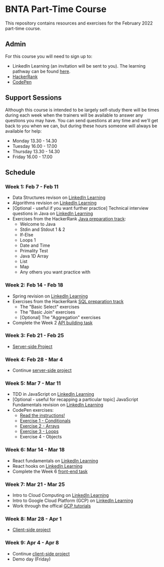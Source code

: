 # BNTA Part-Time Course

This repository contains resources and exercises for the February 2022 part-time course. 

## Admin

For this course you will need to sign up to:

- LinkedIn Learning (an invitation will be sent to you). The learning pathway can be found [here](https://www.linkedin.com/learning/paths/bright-network-technology-academy-self-managed-programme?shareId=70914714-eb1c-42b2-a021-9397f0f68681&accountId=122446834&u=122446834&success=true&authUUID=39XGjJIzRBew2IbEitOnBA%3D%3D).
- [HackerRank](https://www.hackerrank.com)
- [CodePen](https://codepen.io/)


## Support Sessions

Although this course is intended to be largely self-study there will be times during each week when the trainers will be available to answer any questions you may have. You can send questions at any time and we'll get back to you when we can, but during these hours someone will always be available for help:

- Monday 13.30 - 14.30
- Tuesday 16.00 - 17.00
- Thursday 13.30 - 14.30
- Friday 16.00 - 17.00


## Schedule

### Week 1: Feb 7 - Feb 11

- Data Structures revison on [LinkedIn Learning](https://www.linkedin.com/learning/java-data-structures-14403471/data-structures-in-java)
- Algorithms revision on [LinkedIn Learning](https://www.linkedin.com/learning/java-algorithms/improve-your-java-applications-with-effective-algorithms)
- [Optional - useful if you want further practice] Technical interview questions in Java on [LinkedIn Learning](https://www.linkedin.com/learning/nail-your-java-interview-2/the-secret-to-nailing-your-java-interview)
- Exercises from the HackerRank [Java preparation track](https://www.hackerrank.com/domains/java):
	- Welcome to Java
	- Stdin and Stdout 1 & 2
	- If-Else
	- Loops 1
	- Date and Time
	- Primality Test
	- Java 1D Array
	- List
	- Map
	- Any others you want practice with


### Week 2: Feb 14 - Feb 18

- Spring revision on [LinkedIn Learning](https://www.linkedin.com/learning/learning-spring-with-spring-boot-13886371/learn-rapid-development-with-spring-boot)
- Exercises from the HackerRank [SQL preparation track](https://www.hackerrank.com/domains/sql)
	- The "Basic Select" exercises
	- The "Basic Join" exercises
	- [Optional] The "Aggregation" exercises
- Complete the Week 2 [API building task](tasks/api_building.md)

### Week 3: Feb 21 - Feb 25

- [Server-side Project](/add/link/later)

### Week 4: Feb 28 - Mar 4

- Continue [server-side project](/add/link/later)

### Week 5: Mar 7 - Mar 11

- TDD in JavaScript on [LinkedIn Learning](https://www.linkedin.com/learning/javascript-test-driven-development-es6/intro-video)
- [Optional - useful for recapping a particular topic] JavaScript Fundamentals revision on [LinkedIn Learning](https://www.linkedin.com/learning/learning-the-javascript-language-2/learn-the-language-of-the-internet)
- CodePen exercises:
 	- [Read the instructions!](tasks/js_instructions.md)
	- [Exercise 1 - Conditionals](https://codepen.io/cifarquhar/pen/VwrKpEQ)
	- [Exercise 2 - Arrays](https://codepen.io/cifarquhar/pen/oNoBKXK)
	- [Exercise 3 - Loops](https://codepen.io/cifarquhar/pen/QWOKQXp)
	- Exercise 4 - Objects

### Week 6: Mar 14 - Mar 18

- React fundamentals on [LinkedIn Learning](https://www.linkedin.com/learning/learning-react-js-5/getting-started-with-react)
- React hooks on [LinkedIn Learning](https://www.linkedin.com/learning/react-hooks/understanding-modern-react)
- Complete the Week 6 [front-end task](/add/link/later)

### Week 7: Mar 21 - Mar 25

- Intro to Cloud Computing on [LinkedIn Learning](https://www.linkedin.com/learning/learning-cloud-computing-core-concepts-13966302/change-your-career-with-cloud-computing)
- Intro to Google Cloud Platform (GCP) on [LinkedIn Learning](https://www.linkedin.com/learning/google-cloud-platform-gcp-essential-training-for-developers/kicking-off-your-gcp-development)
- Work through the offical [GCP tutorials](https://cloud.google.com/gcp/getting-started)

### Week 8: Mar 28 - Apr 1

- [Client-side project](/add/link/later)

### Week 9: Apr 4  - Apr 8

- Continue [client-side project](/add/link/later)
- Demo day (Friday)


